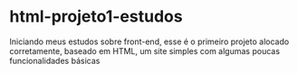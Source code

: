 # html-projeto1-estudos
Iniciando meus estudos sobre front-end, esse é o primeiro projeto alocado corretamente, baseado em HTML, um site simples com algumas poucas funcionalidades básicas
